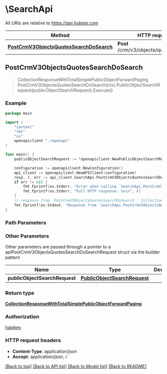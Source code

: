 # \SearchApi

All URIs are relative to *https://api.hubapi.com*

Method | HTTP request | Description
------------- | ------------- | -------------
[**PostCrmV3ObjectsQuotesSearchDoSearch**](SearchApi.md#PostCrmV3ObjectsQuotesSearchDoSearch) | **Post** /crm/v3/objects/quotes/search | 



## PostCrmV3ObjectsQuotesSearchDoSearch

> CollectionResponseWithTotalSimplePublicObjectForwardPaging PostCrmV3ObjectsQuotesSearchDoSearch(ctx).PublicObjectSearchRequest(publicObjectSearchRequest).Execute()



### Example

```go
package main

import (
    "context"
    "fmt"
    "os"
    openapiclient "./openapi"
)

func main() {
    publicObjectSearchRequest := *openapiclient.NewPublicObjectSearchRequest([]openapiclient.FilterGroup{*openapiclient.NewFilterGroup([]openapiclient.Filter{*openapiclient.NewFilter("PropertyName_example", "Operator_example")})}, []string{"Sorts_example"}, []string{"Properties_example"}, int32(123), int32(123)) // PublicObjectSearchRequest | 

    configuration := openapiclient.NewConfiguration()
    api_client := openapiclient.NewAPIClient(configuration)
    resp, r, err := api_client.SearchApi.PostCrmV3ObjectsQuotesSearchDoSearch(context.Background()).PublicObjectSearchRequest(publicObjectSearchRequest).Execute()
    if err != nil {
        fmt.Fprintf(os.Stderr, "Error when calling `SearchApi.PostCrmV3ObjectsQuotesSearchDoSearch``: %v\n", err)
        fmt.Fprintf(os.Stderr, "Full HTTP response: %v\n", r)
    }
    // response from `PostCrmV3ObjectsQuotesSearchDoSearch`: CollectionResponseWithTotalSimplePublicObjectForwardPaging
    fmt.Fprintf(os.Stdout, "Response from `SearchApi.PostCrmV3ObjectsQuotesSearchDoSearch`: %v\n", resp)
}
```

### Path Parameters



### Other Parameters

Other parameters are passed through a pointer to a apiPostCrmV3ObjectsQuotesSearchDoSearchRequest struct via the builder pattern


Name | Type | Description  | Notes
------------- | ------------- | ------------- | -------------
 **publicObjectSearchRequest** | [**PublicObjectSearchRequest**](PublicObjectSearchRequest.md) |  | 

### Return type

[**CollectionResponseWithTotalSimplePublicObjectForwardPaging**](CollectionResponseWithTotalSimplePublicObjectForwardPaging.md)

### Authorization

[hapikey](../README.md#hapikey)

### HTTP request headers

- **Content-Type**: application/json
- **Accept**: application/json, */*

[[Back to top]](#) [[Back to API list]](../README.md#documentation-for-api-endpoints)
[[Back to Model list]](../README.md#documentation-for-models)
[[Back to README]](../README.md)

